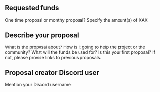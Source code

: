 ## Requested funds

One time proposal or monthy proposal?
Specify the amount(s) of XAX

## Describe your proposal

What is the proposal about?
How is it going to help the project or the community?
What will the funds be used for?
Is this your first proposal? If not, please provide links to previous proposals.

## Proposal creator Discord user

Mention your Discord username
